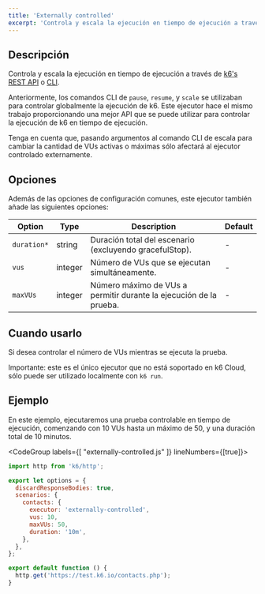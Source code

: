 ```yaml
---
title: 'Externally controlled'
excerpt: 'Controla y escala la ejecución en tiempo de ejecución a través de REST API o CLI.'
---
```


## Descripción

Controla y escala la ejecución en tiempo de ejecución a través de [k6's REST API](/misc/k6-rest-api) o [CLI](https://k6.io/blog/how-to-control-a-live-k6-test).

Anteriormente, los comandos CLI de `pause`, `resume`, y `scale` se utilizaban para controlar globalmente la ejecución de k6. Este ejecutor hace el mismo trabajo proporcionando una mejor API que se puede utilizar para controlar la ejecución de k6 en tiempo de ejecución.

Tenga en cuenta que, pasando argumentos al comando CLI de escala para cambiar la cantidad de VUs activas o máximas sólo afectará al ejecutor controlado externamente.

## Opciones

Además de las opciones de configuración comunes, este ejecutor también añade las siguientes opciones:

| Option      | Type    | Description                                         | Default |
| ----------- | ------- | --------------------------------------------------- | ------- |
| `duration*` | string  | Duración total del escenario (excluyendo gracefulStop).                                | -       |
| `vus`       | integer | Número de VUs que se ejecutan simultáneamente.                  | -       |
| `maxVUs`    | integer | Número máximo de VUs a permitir durante la ejecución de la prueba. | -       |

## Cuando usarlo


Si desea controlar el número de VUs mientras se ejecuta la prueba.

Importante: este es el único ejecutor que no está soportado en k6 Cloud, sólo puede ser utilizado localmente con `k6 run`.


## Ejemplo

En este ejemplo, ejecutaremos una prueba controlable en tiempo de ejecución, comenzando con 10 VUs hasta un máximo de 50, y una duración total de 10 minutos.

<CodeGroup labels={[ "externally-controlled.js" ]} lineNumbers={[true]}>

```javascript
import http from 'k6/http';

export let options = {
  discardResponseBodies: true,
  scenarios: {
    contacts: {
      executor: 'externally-controlled',
      vus: 10,
      maxVUs: 50,
      duration: '10m',
    },
  },
};

export default function () {
  http.get('https://test.k6.io/contacts.php');
}
```

</CodeGroup>
